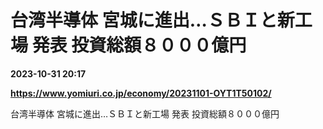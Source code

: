 # 台湾半導体 宮城に進出…ＳＢＩと新工場 発表 投資総額８０００億円

**2023-10-31 20:17**

**https://www.yomiuri.co.jp/economy/20231101-OYT1T50102/**

台湾半導体 宮城に進出…ＳＢＩと新工場 発表 投資総額８０００億円